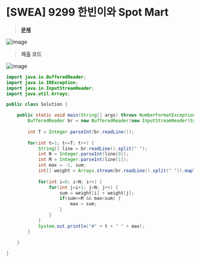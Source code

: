 # [SWEA] 9299 한빈이와 Spot Mart
> **[문제](https://swexpertacademy.com/main/talk/solvingClub/problemView.do?solveclubId=AX69tP7quW4DFAVm&contestProbId=AW8Wj7cqbY0DFAXN&probBoxId=AX7Xk6266eYDFAVm&type=PROBLEM&problemBoxTitle=day0208&problemBoxCnt=4)**
> 
![image](https://user-images.githubusercontent.com/80896077/174947162-424a5557-4bfe-4a68-a1da-b151359a4e4f.png)

> **제출 코드**
> 
![image](https://user-images.githubusercontent.com/80896077/174947196-739e1367-fbff-46fa-8cb2-9512e20aa05b.png)

```java
import java.io.BufferedReader;
import java.io.IOException;
import java.io.InputStreamReader;
import java.util.Arrays;

public class Solution {

	public static void main(String[] args) throws NumberFormatException, IOException {
		BufferedReader br = new BufferedReader(new InputStreamReader(System.in));
		
		int T = Integer.parseInt(br.readLine());
		
		for(int t=1; t<=T; t++) {
			String[] line = br.readLine().split(" ");
			int N = Integer.parseInt(line[0]);
			int M = Integer.parseInt(line[1]);
			int max = -1, sum;
			int[] weight = Arrays.stream(br.readLine().split(" ")).mapToInt(Integer::parseInt).toArray();
			
			for(int i=0; i<N; i++) {
				for(int j=i+1; j<N; j++) {
					sum = weight[i] + weight[j];
					if(sum<=M && max<sum) {
						max = sum;
					}
				}
			}
			System.out.println("#" + t + " " + max);
		}
		
	}

}
```
